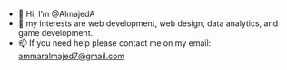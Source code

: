 - 👋 Hi, I’m @AlmajedA
- 👀 my interests are web development, web design, data analytics, and game development.
- 📫 If you need help please contact me on my email: ammaralmajed7@gmail.com
